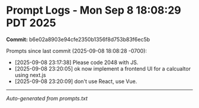# Prompt Logs - Mon Sep  8 18:08:29 PDT 2025
**Commit:** b6e02a8903e94cfe2350b1356f8d753b83f6ec5b

Prompts since last commit (2025-09-08 18:08:28 -0700):

- [2025-09-08 23:17:38] Please code 2048 with JS.
- [2025-09-08 23:20:05] ok now implement a frontend UI for a calcualtor using next.js
- [2025-09-08 23:20:09] don't use React, use Vue.

---
*Auto-generated from prompts.txt*
